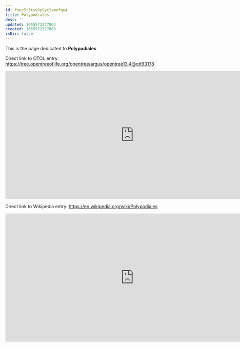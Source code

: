 ```yaml
---
id: fvpc5r3tsv0p9yc2xmofqe4
title: Polypodiales
desc: ''
updated: 1655572327863
created: 1655572327863
isDir: false
---
```

This is the page dedicated to **Polypodiales**


Direct link to OTOL entry: https://tree.opentreeoflife.org/opentree/argus/opentree13.4@ott93178



<html>
    <body>
    <iframe src="https://tree.opentreeoflife.org/opentree/argus/opentree13.4@ott93178"
    width="800" height="400" frameborder="0" allowfullscreen> </iframe>
    </body>
</html>
    


Direct link to Wikipedia entry: https://en.wikipedia.org/wiki/Polypodiales



<html>
    <body>
    <iframe src="https://en.wikipedia.org/wiki/Polypodiales"
    width="800" height="400" frameborder="0" allowfullscreen> </iframe>
    </body>
</html>
    
